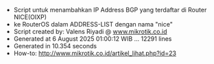 - Script untuk menambahkan IP Address BGP yang terdaftar di Router NICE(OIXP)
- ke RouterOS dalam ADDRESS-LIST dengan nama "nice"
- Script created by: Valens Riyadi @ www.mikrotik.co.id
- Generated at 6 August 2025 01:00:12 WIB ... 12291 lines
- Generated in 10.354 seconds
- How-to: http://www.mikrotik.co.id/artikel_lihat.php?id=23
